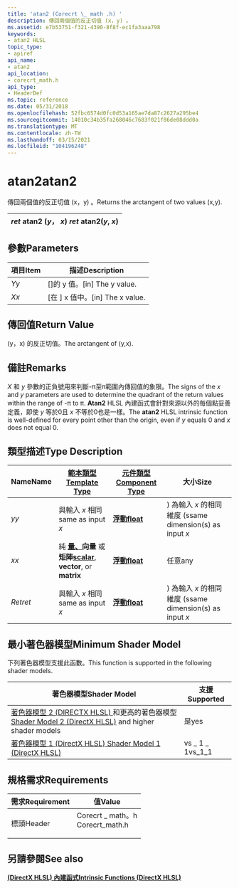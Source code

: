 ```yaml
---
title: 'atan2 (Corecrt \_ math .h) '
description: 傳回兩個值的反正切值 (x，y) 。
ms.assetid: e7b53751-f321-4390-8f8f-ec1fa3aaa798
keywords:
- atan2 HLSL
topic_type:
- apiref
api_name:
- atan2
api_location:
- corecrt_math.h
api_type:
- HeaderDef
ms.topic: reference
ms.date: 05/31/2018
ms.openlocfilehash: 52fbc6574d0fc0d53a165ae7da87c2627a295be4
ms.sourcegitcommit: 14010c34b35fa268046c7683f021f86de08ddd0a
ms.translationtype: MT
ms.contentlocale: zh-TW
ms.lasthandoff: 03/15/2021
ms.locfileid: "104196248"
---
```

# <a name="atan2"></a><span data-ttu-id="3633d-104">atan2</span><span class="sxs-lookup"><span data-stu-id="3633d-104">atan2</span></span>

<span data-ttu-id="3633d-105">傳回兩個值的反正切值 (x，y) 。</span><span class="sxs-lookup"><span data-stu-id="3633d-105">Returns the arctangent of two values (x,y).</span></span>



| <span data-ttu-id="3633d-106">*ret* atan2 (*y*， *x*) </span><span class="sxs-lookup"><span data-stu-id="3633d-106">*ret* atan2(*y*, *x*)</span></span> |
|-----------------------|



 

## <a name="parameters"></a><span data-ttu-id="3633d-107">參數</span><span class="sxs-lookup"><span data-stu-id="3633d-107">Parameters</span></span>



| <span data-ttu-id="3633d-108">項目</span><span class="sxs-lookup"><span data-stu-id="3633d-108">Item</span></span>                                                   | <span data-ttu-id="3633d-109">描述</span><span class="sxs-lookup"><span data-stu-id="3633d-109">Description</span></span>                    |
|--------------------------------------------------------|--------------------------------|
| <span data-ttu-id="3633d-110"><span id="y"></span><span id="Y"></span>*Y*</span><span class="sxs-lookup"><span data-stu-id="3633d-110"><span id="y"></span><span id="Y"></span>*y*</span></span><br/> | <span data-ttu-id="3633d-111">\[\]的 y 值。</span><span class="sxs-lookup"><span data-stu-id="3633d-111">\[in\] The y value.</span></span><br/> |
| <span data-ttu-id="3633d-112"><span id="x"></span><span id="X"></span>*X*</span><span class="sxs-lookup"><span data-stu-id="3633d-112"><span id="x"></span><span id="X"></span>*x*</span></span><br/> | <span data-ttu-id="3633d-113">\[在 \] x 值中。</span><span class="sxs-lookup"><span data-stu-id="3633d-113">\[in\] The x value.</span></span><br/> |



 

## <a name="return-value"></a><span data-ttu-id="3633d-114">傳回值</span><span class="sxs-lookup"><span data-stu-id="3633d-114">Return Value</span></span>

<span data-ttu-id="3633d-115"> (y，x) 的反正切值。</span><span class="sxs-lookup"><span data-stu-id="3633d-115">The arctangent of (y,x).</span></span>

## <a name="remarks"></a><span data-ttu-id="3633d-116">備註</span><span class="sxs-lookup"><span data-stu-id="3633d-116">Remarks</span></span>

<span data-ttu-id="3633d-117">*X* 和 *y* 參數的正負號用來判斷-π至π範圍內傳回值的象限。</span><span class="sxs-lookup"><span data-stu-id="3633d-117">The signs of the *x* and *y* parameters are used to determine the quadrant of the return values within the range of -π to π.</span></span> <span data-ttu-id="3633d-118">**Atan2** HLSL 內建函式會針對來源以外的每個點妥善定義，即使 *y* 等於0且 *x* 不等於0也是一樣。</span><span class="sxs-lookup"><span data-stu-id="3633d-118">The **atan2** HLSL intrinsic function is well-defined for every point other than the origin, even if *y* equals 0 and *x* does not equal 0.</span></span>

## <a name="type-description"></a><span data-ttu-id="3633d-119">類型描述</span><span class="sxs-lookup"><span data-stu-id="3633d-119">Type Description</span></span>



| <span data-ttu-id="3633d-120">Name</span><span class="sxs-lookup"><span data-stu-id="3633d-120">Name</span></span>  | [<span data-ttu-id="3633d-121">**範本類型**</span><span class="sxs-lookup"><span data-stu-id="3633d-121">**Template Type**</span></span>](dx-graphics-hlsl-intrinsic-functions.md)                                                  | [<span data-ttu-id="3633d-122">**元件類型**</span><span class="sxs-lookup"><span data-stu-id="3633d-122">**Component Type**</span></span>](dx-graphics-hlsl-intrinsic-functions.md) | <span data-ttu-id="3633d-123">大小</span><span class="sxs-lookup"><span data-stu-id="3633d-123">Size</span></span>                           |
|-------|----------------------------------------------------------------------------------------------------------------|----------------------------------------------------------------|--------------------------------|
| <span data-ttu-id="3633d-124">*y*</span><span class="sxs-lookup"><span data-stu-id="3633d-124">*y*</span></span>   | <span data-ttu-id="3633d-125">與輸入 *x* 相同</span><span class="sxs-lookup"><span data-stu-id="3633d-125">same as input *x*</span></span>                                                                                              | [<span data-ttu-id="3633d-126">**浮動**</span><span class="sxs-lookup"><span data-stu-id="3633d-126">**float**</span></span>](/windows/desktop/WinProg/windows-data-types)                        | <span data-ttu-id="3633d-127">) 為輸入 *x* 的相同維度 (s</span><span class="sxs-lookup"><span data-stu-id="3633d-127">same dimension(s) as input *x*</span></span> |
| <span data-ttu-id="3633d-128">*x*</span><span class="sxs-lookup"><span data-stu-id="3633d-128">*x*</span></span>   | <span data-ttu-id="3633d-129">純 [**量、**](dx-graphics-hlsl-intrinsic-functions.md)**向量** 或 **矩陣**</span><span class="sxs-lookup"><span data-stu-id="3633d-129">[**scalar**](dx-graphics-hlsl-intrinsic-functions.md), **vector**, or **matrix**</span></span> | [<span data-ttu-id="3633d-130">**浮動**</span><span class="sxs-lookup"><span data-stu-id="3633d-130">**float**</span></span>](/windows/desktop/WinProg/windows-data-types)                        | <span data-ttu-id="3633d-131">任意</span><span class="sxs-lookup"><span data-stu-id="3633d-131">any</span></span>                            |
| <span data-ttu-id="3633d-132">*Ret*</span><span class="sxs-lookup"><span data-stu-id="3633d-132">*ret*</span></span> | <span data-ttu-id="3633d-133">與輸入 *x* 相同</span><span class="sxs-lookup"><span data-stu-id="3633d-133">same as input *x*</span></span>                                                                                              | [<span data-ttu-id="3633d-134">**浮動**</span><span class="sxs-lookup"><span data-stu-id="3633d-134">**float**</span></span>](/windows/desktop/WinProg/windows-data-types)                        | <span data-ttu-id="3633d-135">) 為輸入 *x* 的相同維度 (s</span><span class="sxs-lookup"><span data-stu-id="3633d-135">same dimension(s) as input *x*</span></span> |



 

## <a name="minimum-shader-model"></a><span data-ttu-id="3633d-136">最小著色器模型</span><span class="sxs-lookup"><span data-stu-id="3633d-136">Minimum Shader Model</span></span>

<span data-ttu-id="3633d-137">下列著色器模型支援此函數。</span><span class="sxs-lookup"><span data-stu-id="3633d-137">This function is supported in the following shader models.</span></span>



| <span data-ttu-id="3633d-138">著色器模型</span><span class="sxs-lookup"><span data-stu-id="3633d-138">Shader Model</span></span>                                                                       | <span data-ttu-id="3633d-139">支援</span><span class="sxs-lookup"><span data-stu-id="3633d-139">Supported</span></span> |
|------------------------------------------------------------------------------------|-----------|
| <span data-ttu-id="3633d-140">[著色器模型 2 (DIRECTX HLSL) ](dx-graphics-hlsl-sm2.md) 和更高的著色器模型</span><span class="sxs-lookup"><span data-stu-id="3633d-140">[Shader Model 2 (DirectX HLSL)](dx-graphics-hlsl-sm2.md) and higher shader models</span></span> | <span data-ttu-id="3633d-141">是</span><span class="sxs-lookup"><span data-stu-id="3633d-141">yes</span></span>       |
| [<span data-ttu-id="3633d-142">著色器模型 1 (DirectX HLSL) </span><span class="sxs-lookup"><span data-stu-id="3633d-142">Shader Model 1 (DirectX HLSL)</span></span>](dx-graphics-hlsl-sm1.md)                          | <span data-ttu-id="3633d-143">vs \_ 1 \_ 1</span><span class="sxs-lookup"><span data-stu-id="3633d-143">vs\_1\_1</span></span>  |



 

## <a name="requirements"></a><span data-ttu-id="3633d-144">規格需求</span><span class="sxs-lookup"><span data-stu-id="3633d-144">Requirements</span></span>



| <span data-ttu-id="3633d-145">需求</span><span class="sxs-lookup"><span data-stu-id="3633d-145">Requirement</span></span> | <span data-ttu-id="3633d-146">值</span><span class="sxs-lookup"><span data-stu-id="3633d-146">Value</span></span> |
|-------------------|--------------------------------------------------------------------------------------------|
| <span data-ttu-id="3633d-147">標頭</span><span class="sxs-lookup"><span data-stu-id="3633d-147">Header</span></span><br/> | <dl> <span data-ttu-id="3633d-148"><dt>Corecrt \_ math。h</dt></span><span class="sxs-lookup"><span data-stu-id="3633d-148"><dt>Corecrt\_math.h</dt></span></span> </dl> |



## <a name="see-also"></a><span data-ttu-id="3633d-149">另請參閱</span><span class="sxs-lookup"><span data-stu-id="3633d-149">See also</span></span>

<dl> <dt>

[<span data-ttu-id="3633d-150">**(DirectX HLSL) 內建函式**</span><span class="sxs-lookup"><span data-stu-id="3633d-150">**Intrinsic Functions (DirectX HLSL)**</span></span>](dx-graphics-hlsl-intrinsic-functions.md)
</dt> </dl>

 

